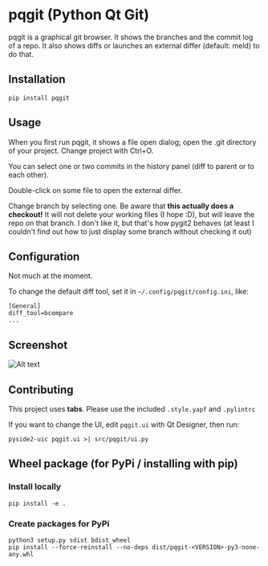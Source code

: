 # pqgit (Python Qt Git)
pqgit is a graphical git browser. It shows the branches and the commit log of a repo. It also shows diffs or launches an external differ (default: meld) to do that.


## Installation

```pip install pqgit``` 


## Usage

When you first run pqgit, it shows a file open dialog; open the .git directory of your project. Change project with Ctrl+O.

You can select one or two commits in the history panel (diff to parent or to each other).

Double-click on some file to open the external differ.

Change branch by selecting one. Be aware that **this actually does a checkout!** It will not delete your working files (I hope :D), but will leave the repo on that branch. I don't like it, but that's how pygit2 behaves (at least I couldn't find out how to just display some branch without checking it out)

## Configuration

Not much at the moment.

To change the default diff tool, set it in `~/.config/pqgit/config.ini`, like:

```
[General]
diff_tool=bcompare
...
```

## Screenshot

![Alt text](screenshot.png?raw=true)

## Contributing
This project uses **tabs**. Please use the included `.style.yapf` and `.pylintrc`

If you want to change the UI, edit `pqgit.ui` with Qt Designer, then run:
```
pyside2-uic pqgit.ui >| src/pqgit/ui.py
```

## Wheel package (for PyPi / installing with pip)
### Install locally
```
pip install -e .
```
### Create packages for PyPi

```
python3 setup.py sdist bdist_wheel
pip install --force-reinstall --no-deps dist/pqgit-<VERSION>-py3-none-any.whl
```
